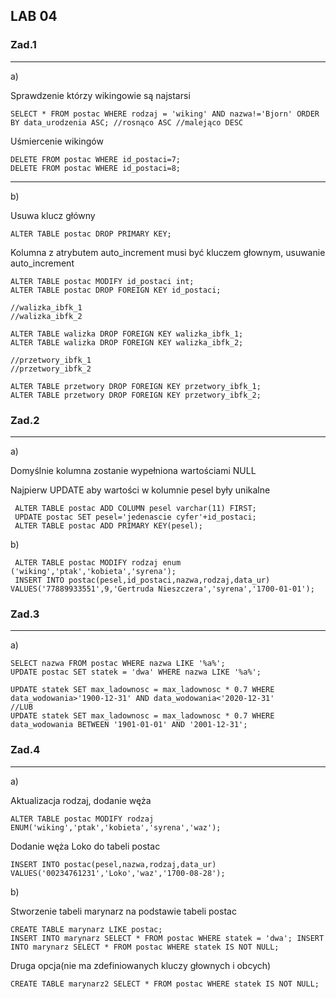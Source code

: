 ## LAB 04 


### Zad.1
***
a)

Sprawdzenie którzy wikingowie są najstarsi

    
    SELECT * FROM postac WHERE rodzaj = 'wiking' AND nazwa!='Bjorn' ORDER BY data_urodzenia ASC; //rosnąco ASC //malejąco DESC

    
Uśmiercenie wikingów    


    DELETE FROM postac WHERE id_postaci=7;
    DELETE FROM postac WHERE id_postaci=8;
 ***  
 b)
 
 Usuwa klucz główny
 
    ALTER TABLE postac DROP PRIMARY KEY;
   
 Kolumna z atrybutem auto_increment musi być kluczem głownym, usuwanie auto_increment
 
 
    ALTER TABLE postac MODIFY id_postaci int;
    ALTER TABLE postac DROP FOREIGN KEY id_postaci;
    
    //walizka_ibfk_1
    //walizka_ibfk_2
    
    ALTER TABLE walizka DROP FOREIGN KEY walizka_ibfk_1;
    ALTER TABLE walizka DROP FOREIGN KEY walizka_ibfk_2;
    
    //przetwory_ibfk_1
    //przetwory_ibfk_2
    
    ALTER TABLE przetwory DROP FOREIGN KEY przetwory_ibfk_1;
    ALTER TABLE przetwory DROP FOREIGN KEY przetwory_ibfk_2;


 ### Zad.2
  *** 
  a)
  
  Domyślnie kolumna zostanie wypełniona wartościami NULL
   
  Najpierw UPDATE aby wartości w kolumnie pesel były unikalne
     
     ALTER TABLE postac ADD COLUMN pesel varchar(11) FIRST;
     UPDATE postac SET pesel='jedenascie cyfer'+id_postaci;
     ALTER TABLE postac ADD PRIMARY KEY(pesel);
     
    
   b)
   
     ALTER TABLE postac MODIFY rodzaj enum ('wiking','ptak','kobieta','syrena');
     INSERT INTO postac(pesel,id_postaci,nazwa,rodzaj,data_ur) VALUES('77889933551',9,'Gertruda Nieszczera','syrena','1700-01-01');
     
     
  ### Zad.3
  *** 
  a)
  
    SELECT nazwa FROM postac WHERE nazwa LIKE '%a%';
    UPDATE postac SET statek = 'dwa' WHERE nazwa LIKE '%a%';
    
    UPDATE statek SET max_ladownosc = max_ladownosc * 0.7 WHERE data_wodowania>'1900-12-31' AND data_wodowania<'2020-12-31'
    //LUB
    UPDATE statek SET max_ladownosc = max_ladownosc * 0.7 WHERE data_wodowania BETWEEN '1901-01-01' AND '2001-12-31';
     
     
    
  ### Zad.4
  *** 
  a)
  
  Aktualizacja rodzaj, dodanie węża
  
  
    ALTER TABLE postac MODIFY rodzaj ENUM('wiking','ptak','kobieta','syrena','waz');

  
  Dodanie węża Loko do tabeli postac
  
  
    INSERT INTO postac(pesel,nazwa,rodzaj,data_ur) VALUES('00234761231','Loko','waz','1700-08-28');
    
    
  b)
  
  Stworzenie tabeli marynarz na podstawie tabeli postac
  
  
    CREATE TABLE marynarz LIKE postac;
    INSERT INTO marynarz SELECT * FROM postac WHERE statek = 'dwa'; INSERT INTO marynarz SELECT * FROM postac WHERE statek IS NOT NULL;
    
    
  Druga opcja(nie ma zdefiniowanych kluczy głownych i obcych)
  
    CREATE TABLE marynarz2 SELECT * FROM postac WHERE statek IS NOT NULL;
  
  
  
  
  


